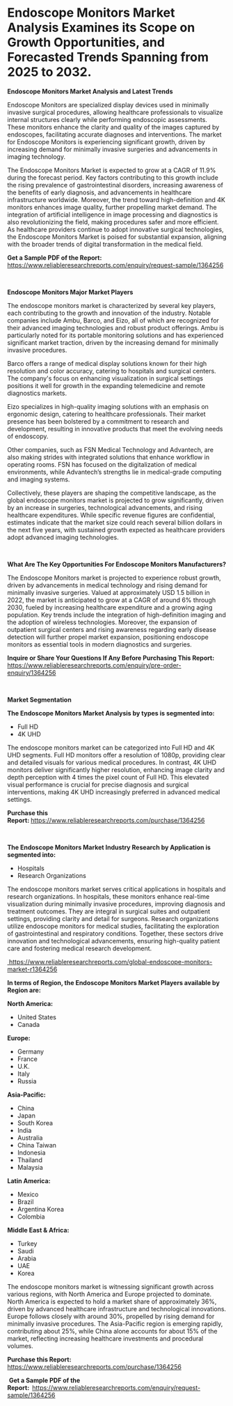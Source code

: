 <p><h1>Endoscope Monitors Market Analysis Examines its Scope on Growth Opportunities, and Forecasted Trends Spanning from 2025 to 2032.</h1></p><p><strong>Endoscope Monitors Market Analysis and Latest Trends</strong></p>
<p><p>Endoscope Monitors are specialized display devices used in minimally invasive surgical procedures, allowing healthcare professionals to visualize internal structures clearly while performing endoscopic assessments. These monitors enhance the clarity and quality of the images captured by endoscopes, facilitating accurate diagnoses and interventions. The market for Endoscope Monitors is experiencing significant growth, driven by increasing demand for minimally invasive surgeries and advancements in imaging technology.</p><p>The Endoscope Monitors Market is expected to grow at a CAGR of 11.9% during the forecast period. Key factors contributing to this growth include the rising prevalence of gastrointestinal disorders, increasing awareness of the benefits of early diagnosis, and advancements in healthcare infrastructure worldwide. Moreover, the trend toward high-definition and 4K monitors enhances image quality, further propelling market demand. The integration of artificial intelligence in image processing and diagnostics is also revolutionizing the field, making procedures safer and more efficient. As healthcare providers continue to adopt innovative surgical technologies, the Endoscope Monitors Market is poised for substantial expansion, aligning with the broader trends of digital transformation in the medical field.</p></p>
<p><strong>Get a Sample PDF of the Report:&nbsp;</strong> <a href="https://www.reliableresearchreports.com/enquiry/request-sample/1364256?utm_campaign=3051&utm_medium=2&utm_source=Github&utm_content=ia&utm_term=13042025&utm_id=endoscope-monitors">https://www.reliableresearchreports.com/enquiry/request-sample/1364256</a></p>
<p>&nbsp;</p>
<p><strong>Endoscope Monitors Major Market Players</strong></p>
<p><p>The endoscope monitors market is characterized by several key players, each contributing to the growth and innovation of the industry. Notable companies include Ambu, Barco, and Eizo, all of which are recognized for their advanced imaging technologies and robust product offerings. Ambu is particularly noted for its portable monitoring solutions and has experienced significant market traction, driven by the increasing demand for minimally invasive procedures. </p><p>Barco offers a range of medical display solutions known for their high resolution and color accuracy, catering to hospitals and surgical centers. The company's focus on enhancing visualization in surgical settings positions it well for growth in the expanding telemedicine and remote diagnostics markets.</p><p>Eizo specializes in high-quality imaging solutions with an emphasis on ergonomic design, catering to healthcare professionals. Their market presence has been bolstered by a commitment to research and development, resulting in innovative products that meet the evolving needs of endoscopy.</p><p>Other companies, such as FSN Medical Technology and Advantech, are also making strides with integrated solutions that enhance workflow in operating rooms. FSN has focused on the digitalization of medical environments, while Advantech’s strengths lie in medical-grade computing and imaging systems. </p><p>Collectively, these players are shaping the competitive landscape, as the global endoscope monitors market is projected to grow significantly, driven by an increase in surgeries, technological advancements, and rising healthcare expenditures. While specific revenue figures are confidential, estimates indicate that the market size could reach several billion dollars in the next five years, with sustained growth expected as healthcare providers adopt advanced imaging technologies.</p></p>
<p>&nbsp;</p>
<p><strong>What Are The Key Opportunities For Endoscope Monitors Manufacturers?</strong></p>
<p><p>The Endoscope Monitors market is projected to experience robust growth, driven by advancements in medical technology and rising demand for minimally invasive surgeries. Valued at approximately USD 1.5 billion in 2022, the market is anticipated to grow at a CAGR of around 6% through 2030, fueled by increasing healthcare expenditure and a growing aging population. Key trends include the integration of high-definition imaging and the adoption of wireless technologies. Moreover, the expansion of outpatient surgical centers and rising awareness regarding early disease detection will further propel market expansion, positioning endoscope monitors as essential tools in modern diagnostics and surgeries.</p></p>
<p><strong>Inquire or Share Your Questions If Any Before Purchasing This Report:</strong> <a href="https://www.reliableresearchreports.com/enquiry/pre-order-enquiry/1364256?utm_campaign=3051&utm_medium=2&utm_source=Github&utm_content=ia&utm_term=13042025&utm_id=endoscope-monitors">https://www.reliableresearchreports.com/enquiry/pre-order-enquiry/1364256</a></p>
<p>&nbsp;</p>
<p><strong>Market Segmentation</strong></p>
<p><strong>The Endoscope Monitors Market Analysis by types is segmented into:</strong></p>
<p><ul><li>Full HD</li><li>4K UHD</li></ul></p>
<p><p>The endoscope monitors market can be categorized into Full HD and 4K UHD segments. Full HD monitors offer a resolution of 1080p, providing clear and detailed visuals for various medical procedures. In contrast, 4K UHD monitors deliver significantly higher resolution, enhancing image clarity and depth perception with 4 times the pixel count of Full HD. This elevated visual performance is crucial for precise diagnosis and surgical interventions, making 4K UHD increasingly preferred in advanced medical settings.</p></p>
<p><strong>Purchase this Report:&nbsp;</strong><a href="https://www.reliableresearchreports.com/purchase/1364256?utm_campaign=3051&utm_medium=2&utm_source=Github&utm_content=ia&utm_term=13042025&utm_id=endoscope-monitors">https://www.reliableresearchreports.com/purchase/1364256</a></p>
<p>&nbsp;</p>
<p><strong>The Endoscope Monitors Market Industry Research by Application is segmented into:</strong></p>
<p><ul><li>Hospitals</li><li>Research Organizations</li></ul></p>
<p><p>The endoscope monitors market serves critical applications in hospitals and research organizations. In hospitals, these monitors enhance real-time visualization during minimally invasive procedures, improving diagnosis and treatment outcomes. They are integral in surgical suites and outpatient settings, providing clarity and detail for surgeons. Research organizations utilize endoscope monitors for medical studies, facilitating the exploration of gastrointestinal and respiratory conditions. Together, these sectors drive innovation and technological advancements, ensuring high-quality patient care and fostering medical research development.</p></p>
<p><a href="https://www.reliableresearchreports.com/global-endoscope-monitors-market-r1364256?utm_campaign=3051&utm_medium=2&utm_source=Github&utm_content=ia&utm_term=13042025&utm_id=endoscope-monitors">&nbsp;https://www.reliableresearchreports.com/global-endoscope-monitors-market-r1364256</a></p>
<p><strong>In terms of Region, the Endoscope Monitors Market Players available by Region are:</strong></p>
<p>
    <p> <strong> North America: </strong>
        <ul>
            <li>United States</li>
            <li>Canada</li>
        </ul>
        </p> 
    <p> <strong> Europe: </strong>
        <ul>
            <li>Germany</li>
            <li>France</li>
            <li>U.K.</li>
            <li>Italy</li>
            <li>Russia</li>
        </ul>
        </p> 
    <p> <strong> Asia-Pacific: </strong>
        <ul>
            <li>China</li>
            <li>Japan</li>
            <li>South Korea</li>
            <li>India</li>
            <li>Australia</li>
            <li>China Taiwan</li>
            <li>Indonesia</li>
            <li>Thailand</li>
            <li>Malaysia</li>
        </ul>
        </p> 
    <p> <strong> Latin America: </strong>
        <ul>
            <li>Mexico</li>
            <li>Brazil</li>
            <li>Argentina Korea</li>
            <li>Colombia</li>
        </ul>
        </p> 
    <p> <strong> Middle East & Africa: </strong>
        <ul>
            <li>Turkey</li>
            <li>Saudi</li>
            <li>Arabia</li>
            <li>UAE</li>
            <li>Korea</li>
        </ul>
    </p>
    </p>
<p><p>The endoscope monitors market is witnessing significant growth across various regions, with North America and Europe projected to dominate. North America is expected to hold a market share of approximately 36%, driven by advanced healthcare infrastructure and technological innovations. Europe follows closely with around 30%, propelled by rising demand for minimally invasive procedures. The Asia-Pacific region is emerging rapidly, contributing about 25%, while China alone accounts for about 15% of the market, reflecting increasing healthcare investments and procedural volumes.</p></p>
<p><strong>Purchase this Report: </strong><a href="https://www.reliableresearchreports.com/purchase/1364256?utm_campaign=3051&utm_medium=2&utm_source=Github&utm_content=ia&utm_term=13042025&utm_id=endoscope-monitors">https://www.reliableresearchreports.com/purchase/1364256</a></p>
<p>&nbsp;<strong>Get a Sample PDF of the Report:&nbsp;&nbsp;</strong><a href="https://www.reliableresearchreports.com/enquiry/request-sample/1364256?utm_campaign=3051&utm_medium=2&utm_source=Github&utm_content=ia&utm_term=13042025&utm_id=endoscope-monitors">https://www.reliableresearchreports.com/enquiry/request-sample/1364256</a></p>
<p><strong></strong></p>
<p><p></p><p></p><p></p></p>